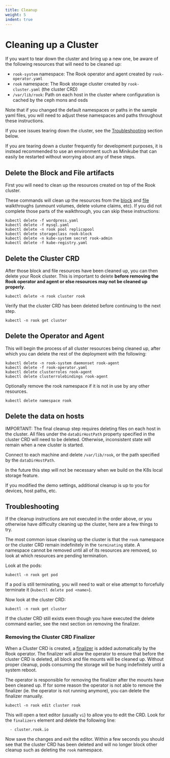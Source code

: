 ```yaml
---
title: Cleanup
weight: 5
indent: true
---
```


# Cleaning up a Cluster
If you want to tear down the cluster and bring up a new one, be aware of the following resources that will need to be cleaned up:
- `rook-system` namespace: The Rook operator and agent created by `rook-operator.yaml`
- `rook` namespace: The Rook storage cluster created by `rook-cluster.yaml` (the cluster CRD)
- `/var/lib/rook`: Path on each host in the cluster where configuration is cached by the ceph mons and osds

Note that if you changed the default namespaces or paths in the sample yaml files, you will need to adjust these namespaces and paths throughout these instructions.

If you see issues tearing down the cluster, see the [Troubleshooting](#troubleshooting) section below.

If you are tearing down a cluster frequently for development purposes, it is instead recommended to use an environment such as Minikube that can easily be restarted without worrying about any of these steps.

## Delete the Block and File artifacts
First you will need to clean up the resources created on top of the Rook cluster.

These commands will clean up the resources from the [block](block.md#teardown) and [file](filesystem.md#teardown) walkthroughs (unmount volumes, delete volume claims, etc). If you did not complete those parts of the walkthrough, you can skip these instructions:
```console
kubectl delete -f wordpress.yaml
kubectl delete -f mysql.yaml
kubectl delete -n rook pool replicapool
kubectl delete storageclass rook-block
kubectl delete -n kube-system secret rook-admin
kubectl delete -f kube-registry.yaml
```

## Delete the Cluster CRD
After those block and file resources have been cleaned up, you can then delete your Rook cluster. This is important to delete **before removing the Rook operator and agent or else resources may not be cleaned up properly**.
```console
kubectl delete -n rook cluster rook
```

Verify that the cluster CRD has been deleted before continuing to the next step.
```
kubectl -n rook get cluster
```

## Delete the Operator and Agent
This will begin the process of all cluster resources being cleaned up, after which you can delete the rest of the deployment with the following:
```console
kubectl delete -n rook-system daemonset rook-agent
kubectl delete -f rook-operator.yaml
kubectl delete clusterroles rook-agent
kubectl delete clusterrolebindings rook-agent
```

Optionally remove the rook namespace if it is not in use by any other resources.
```
kubectl delete namespace rook
```

## Delete the data on hosts
IMPORTANT: The final cleanup step requires deleting files on each host in the cluster. All files under the `dataDirHostPath` property specified in the cluster CRD will need to be deleted. Otherwise, inconsistent state will remain when a new cluster is started.

Connect to each machine and delete `/var/lib/rook`, or the path specified by the `dataDirHostPath`.

In the future this step will not be necessary when we build on the K8s local storage feature.

If you modified the demo settings, additional cleanup is up to you for devices, host paths, etc.

## Troubleshooting
If the cleanup instructions are not executed in the order above, or you otherwise have difficulty cleaning up the cluster, here are a few things to try.

The most common issue cleaning up the cluster is that the `rook` namespace or the cluster CRD remain indefinitely in the `terminating` state. A namespace cannot be removed until all of its resources are removed, so look at which resources are pending termination.

Look at the pods:
```
kubectl -n rook get pod
```
If a pod is still terminating, you will need to wait or else attempt to forcefully terminate it (`kubectl delete pod <name>`).

Now look at the cluster CRD:
```
kubectl -n rook get cluster
```
If the cluster CRD still exists even though you have executed the delete command earlier, see the next section on removing the finalizer.

### Removing the Cluster CRD Finalizer
When a Cluster CRD is created, a [finalizer](https://kubernetes.io/docs/tasks/access-kubernetes-api/extend-api-custom-resource-definitions/#finalizers) is added automatically by the Rook operator. The finalizer will allow the operator to ensure that before the cluster CRD is deleted, all block and file mounts will be cleaned up. Without proper cleanup, pods consuming the storage will be hung indefinitely until a system reboot.

The operator is responsible for removing the finalizer after the mounts have been cleaned up. If for some reason the operator is not able to remove the finalizer (ie. the operator is not running anymore), you can delete the finalizer manually.

```
kubectl -n rook edit cluster rook
```

This will open a text editor (usually `vi`) to allow you to edit the CRD. Look for the `finalizers` element and delete the following line:
```
  - cluster.rook.io
```

Now save the changes and exit the editor. Within a few seconds you should see that the cluster CRD has been deleted and will no longer block other cleanup such as deleting the `rook` namespace.
